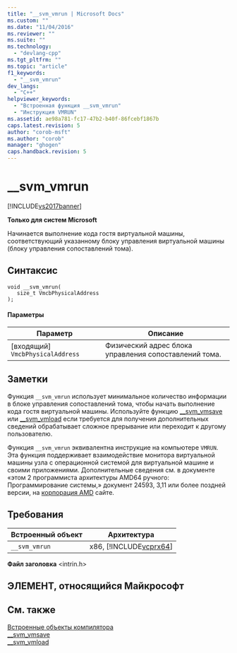 ```yaml
---
title: "__svm_vmrun | Microsoft Docs"
ms.custom: ""
ms.date: "11/04/2016"
ms.reviewer: ""
ms.suite: ""
ms.technology: 
  - "devlang-cpp"
ms.tgt_pltfrm: ""
ms.topic: "article"
f1_keywords: 
  - "__svm_vmrun"
dev_langs: 
  - "C++"
helpviewer_keywords: 
  - "Встроенная функция __svm_vmrun"
  - "Инструкция VMRUN"
ms.assetid: ae98a781-fc17-47b2-b40f-86fcebf1867b
caps.latest.revision: 5
author: "corob-msft"
ms.author: "corob"
manager: "ghogen"
caps.handback.revision: 5
---
```

# __svm_vmrun
[!INCLUDE[vs2017banner](../assembler/inline/includes/vs2017banner.md)]

**Только для систем Microsoft**  
  
 Начинается выполнение кода гостя виртуальной машины, соответствующий указанному блоку управления виртуальной машины \(блоку управления сопоставлений тома\).  
  
## Синтаксис  
  
```  
void __svm_vmrun(  
   size_t VmcbPhysicalAddress  
);  
```  
  
#### Параметры  
  
|Параметр|Описание|  
|--------------|--------------|  
|\[входящий\] `VmcbPhysicalAddress`|Физический адрес блока управления сопоставлений тома.|  
  
## Заметки  
 Функция `__svm_vmrun` использует минимальное количество информации в блоке управления сопоставлений тома, чтобы начать выполнение кода гостя виртуальной машины.  Используйте функцию [\_\_svm\_vmsave](../intrinsics/svm-vmsave.md) или [\_\_svm\_vmload](../intrinsics/svm-vmload.md) если требуется для получения дополнительных сведений обрабатывает сложное прерывание или переходит к другому пользователю.  
  
 Функция `__svm_vmrun` эквивалентна инструкцие на компьютере `VMRUN`.  Эта функция поддерживает взаимодействие монитора виртуальной машины узла с операционной системой для виртуальной машине и своими приложениями.  Дополнительные сведения см. в документе «этом 2 программиста архитектуры AMD64 ручного: Программирование системы,» документ 24593, 3,11 или более поздней версии, на [корпорация AMD](http://go.microsoft.com/fwlink/?LinkId=23746) сайте.  
  
## Требования  
  
|Встроенный объект|Архитектура|  
|-----------------------|-----------------|  
|`__svm_vmrun`|x86, [!INCLUDE[vcprx64](../Token/vcprx64_md.md)]|  
  
 **Файл заголовка** \<intrin.h\>  
  
## ЭЛЕМЕНТ, относящийся Майкрософт  
  
## См. также  
 [Встроенные объекты компилятора](../intrinsics/compiler-intrinsics.md)   
 [\_\_svm\_vmsave](../intrinsics/svm-vmsave.md)   
 [\_\_svm\_vmload](../intrinsics/svm-vmload.md)